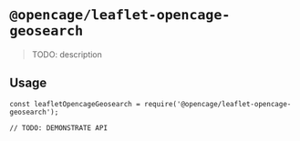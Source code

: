 # `@opencage/leaflet-opencage-geosearch`

> TODO: description

## Usage

```
const leafletOpencageGeosearch = require('@opencage/leaflet-opencage-geosearch');

// TODO: DEMONSTRATE API
```
